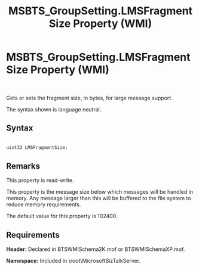 ﻿---
title: MSBTS_GroupSetting.LMSFragmentSize Property (WMI)
TOCTitle: MSBTS_GroupSetting.LMSFragmentSize Property (WMI)
ms:assetid: 04099624-c907-4fe5-ae98-17cd09559a8c
ms:mtpsurl: https://msdn.microsoft.com/en-us/library/Aa546815(v=BTS.80)
ms:contentKeyID: 51525955
ms.date: 08/30/2017
mtps_version: v=BTS.80
---

# MSBTS\_GroupSetting.LMSFragmentSize Property (WMI)

 

Gets or sets the fragment size, in bytes, for large message support.

The syntax shown is language neutral.

## Syntax

```C#
  
uint32 LMSFragmentSize;  
```

## Remarks

This property is read-write.

This property is the message size below which messages will be handled in memory. Any message larger than this will be buffered to the file system to reduce memory requirements.

The default value for this property is 102400.

## Requirements

**Header:** Declared in BTSWMISchema2K.mof or BTSWMISchemaXP.mof.

**Namespace:** Included in \\root\\MicrosoftBizTalkServer.

